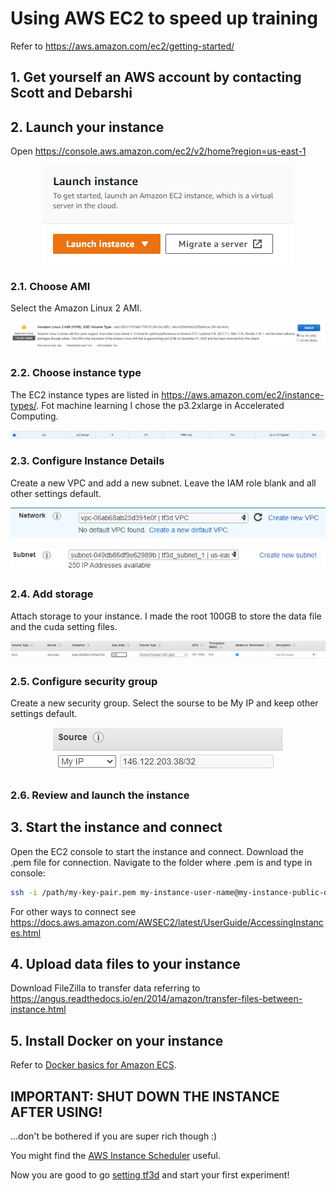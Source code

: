 # Using AWS EC2 to speed up training 
Refer to https://aws.amazon.com/ec2/getting-started/ 
## 1. Get yourself an AWS account by contacting Scott and Debarshi 

## 2. Launch your instance 

Open https://console.aws.amazon.com/ec2/v2/home?region=us-east-1

<p align="center"><img src="img/launch.png"></p>

### 2.1. Choose AMI

Select the Amazon Linux 2 AMI. 

<p align="center"><img src="img/ami.png"></p>

### 2.2. Choose instance type

The EC2 instance types are listed in https://aws.amazon.com/ec2/instance-types/. Fot machine learning I chose the p3.2xlarge in Accelerated Computing. 

<p align="center"><img src="img/p3.png"></p>

### 2.3. Configure Instance Details 

Create a new VPC and add a new subnet. Leave the IAM role blank and all other settings default. 

<p align="center"><img src="img/network.png"></p>

<p align="center"><img src="img/subnet.png"></p>

### 2.4. Add storage 

Attach storage to your instance. I made the root 100GB to store the data file and the cuda setting files. 

<p align="center"><img src="img/storage.png"></p>

### 2.5. Configure security group

Create a new security group. Select the sourse to be My IP and keep other settings default. 

<p align="center"><img src="img/source.png"></p>

### 2.6. Review and launch the instance

## 3. Start the instance and connect 

Open the EC2 console to start the instance and connect. Download the .pem file for connection. Navigate to the folder where .pem is and type in console:

```bash
ssh -i /path/my-key-pair.pem my-instance-user-name@my-instance-public-dns-name
```

For other ways to connect see https://docs.aws.amazon.com/AWSEC2/latest/UserGuide/AccessingInstances.html

## 4. Upload data files to your instance 

Download FileZilla to transfer data referring to https://angus.readthedocs.io/en/2014/amazon/transfer-files-between-instance.html

## 5. Install Docker on your instance 

Refer to [Docker basics for Amazon ECS](https://docs.aws.amazon.com/AmazonECS/latest/developerguide/docker-basics.html).

## IMPORTANT: SHUT DOWN THE INSTANCE AFTER USING!

...don't be bothered if you are super rich though :)

You might find the [AWS Instance Scheduler](https://aws.amazon.com/solutions/implementations/instance-scheduler/) useful. 



Now you are good to go [setting tf3d](https://github.com/zhangyuyi99/google-research/blob/8960137f970ba8676062ec30bc32b38126d3df85/tf3d/docs_new/installation.md) and start your first experiment! 




